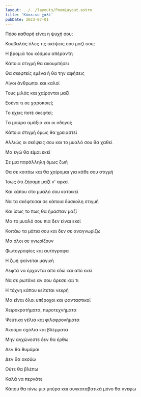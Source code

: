 ```yaml
---
layout: ../../layouts/PoemLayout.astro
title: 'Κόκκινο χαλί'
pubDate: 2023-07-01
---
```


Πόσο καθαρή είναι η ψυχή σου;

Κουβαλάς όλες τις σκέψεις σου μαζί σου;

Η βρομιά του κόσμου απέραντη

Κάποια στιγμή θα ακουμπήσει

Θα σκεφτείς εμένα ή θα την αφήσεις

Λίγοι άνθρωποι και καλοί

Τους μιλάς και χαίρονται μαζί

Εσένα τι σε χαροποιεί;

Το έχεις ποτέ σκεφτεί;

Τα μαύρα αμάξια και οι οδηγοί;

Κάποια στιγμή όμως θα χρειαστεί

Aλλιώς οι σκέψεις σου και το μυαλό σου θα χαθεί

Μα εγώ θα είμαι εκεί

Σε μια παράλληλη όμως ζωή

Θα σε κοιτάω και θα χαίρομαι για κάθε σου στιγμή

Ίσως ότι ζήσαμε μαζί ν' αρκεί

Και κάπου στο μυαλό σου κατοικεί

Να τα σκέφτεσαι σε κάποια δύσκολη στιγμή

Και ίσως το πως θα ήμασταν μαζί

Μα το μυαλό σου πια δεν είναι εκεί

Κοιτάω τα μάτια σου και δεν σε αναγνωρίζω

Μα όλοι σε γνωρίζουν

Φωτογραφίες και αυτόγραφα

Η ζωή φαίνεται μαγική

Λεφτά να έρχονται από εδώ και από εκεί

Να σε ρωτάνε αν σου άρεσε και τι

Η τέχνη κάπου κείτεται νεκρή

Μα είναι όλοι υπέροχοι και φανταστικοί

Χειροκροτήματα, πυροτεχνήματα

Ψεύτικα γέλια και φιλοφρονήματα

Άκοσμα σχόλια και βλέμματα

Μην αγχώνεστε δεν θα έρθω

Δεν θα θυμάμαι

Δεν θα ακούω

Ούτε θα βλέπω

Καλά να περνάτε

Κάπου θα πίνω μια μπύρα και συγκαταβατικά μόνο θα γνέφω
